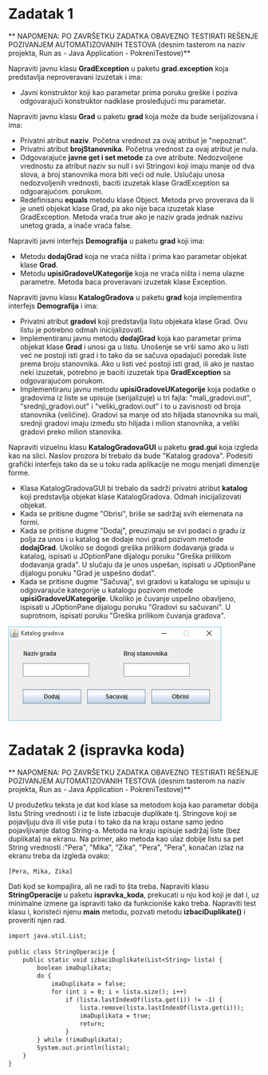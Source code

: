# Zadatak 1

** NAPOMENA: PO ZAVRŠETKU ZADATKA OBAVEZNO TESTIRATI REŠENJE POZIVANJEM AUTOMATIZOVANIH TESTOVA (desnim tasterom na naziv projekta, Run as - Java Application - PokreniTestove)**

Napraviti javnu klasu **GradException** u paketu **grad.exception** koja predstavlja neproveravani izuzetak i ima:
- Javni konstruktor koji kao parametar prima poruku greške i poziva odgovarajući konstruktor nadklase prosleđujući mu parametar.

Napraviti javnu klasu **Grad** u paketu **grad** koja može da bude serijalizovana i ima:
- Privatni atribut **naziv**. Početna vrednost za ovaj atribut je "nepoznat".
- Privatni atribut **brojStanovnika**. Početna vrednost za ovaj atribut je nula.
- Odgovarajuće **javne get i set metode** za ove atribute. Nedozvoljene vrednostu za atribut naziv su null i svi Stringovi koji imaju manje od dva slova, a broj stanovnika mora biti veći od nule. Uslučaju unosa nedozvoljenih vrednosti, baciti izuzetak klase GradException sa odgoarajućom. porukom.
- Redefinisanu **equals** metodu klase Object. Metoda prvo proverava da li je uneti objekat klase Grad, pa ako nije baca izuzetak klase GradException. Metoda vraća true ako je naziv grada jednak nazivu unetog grada, a inače vraća false.

Napraviti javni interfejs **Demografija** u paketu **grad** koji ima:
- Metodu **dodajGrad** koja ne vraća ništa i prima kao parametar objekat klase **Grad**.
- Metodu **upisiGradoveUKategorije** koja ne vraća ništa i nema ulazne parametre. Metoda baca proveravani izuzetak klase Exception.

Napraviti javnu klasu **KatalogGradova** u paketu **grad** koja implementira interfejs **Demografija** i ima:
- Privatni atribut **gradovi** koji predstavlja listu objekata klase Grad. Ovu listu je potrebno odmah inicijalizovati.
- Implementiranu javnu metodu **dodajGrad** koja kao parametar prima objekat klase **Grad** i unosi ga u listu. Unošenje se vrši samo ako u listi već ne postoji isti grad i to tako da se sačuva opadajući poredak liste prema broju stanovnika. Ako u listi već postoji isti grad, ili ako je nastao neki izuzetak, potrebno je baciti izuzetak tipa **GradException** sa odgovarajućom porukom.
- Implementiranu javnu metodu **upisiGradoveUKategorije** koja podatke o gradovima iz liste se upisuje (serijalizuje) u tri fajla: "mali\_gradovi.out", "srednji\_gradovi.out" i "veliki\_gradovi.out" i to u zavisnosti od broja stanovnika (veličine). Gradovi sa manje od sto hiljada stanovnika su mali, srednji gradovi imaju između sto hiljada i milion stanovnika, a veliki gradovi preko milion stanovika.

Napraviti vizuelnu klasu **KatalogGradovaGUI** u paketu **grad.gui** koja izgleda kao na slici. Naslov prozora bi trebalo da bude "Katalog gradova". Podesiti grafički interfejs tako da se u toku rada aplikacije ne mogu menjati dimenzije forme.
- Klasa KatalogGradovaGUI bi trebalo da sadrži privatni atribut **katalog** koji predstavlja objekat klase KatalogGradova. Odmah inicijalizovati objekat.
- Kada se pritisne dugme "Obrisi", briše se sadržaj svih elemenata na formi.
- Kada se pritisne dugme "Dodaj", preuzimaju se svi podaci o gradu iz polja za unos i u katalog se dodaje novi grad pozivom metode **dodajGrad**. Ukoliko se dogodi greška prilikom dodavanja grada u katalog, ispisati u JOptionPane dijalogu poruku "Greška prilikom dodavanja grada". U slučaju da je unos uspešan, ispisati u JOptionPane dijalogu poruku "Grad je uspešno dodat".
- Kada se pritisne dugme "Sačuvaj", svi gradovi u katalogu se upisuju u odgovarajuće kategorije u katalogu pozivom metode **upisiGradoveUKategorije**. Ukoliko je čuvanje uspešno obavljeno, ispisati u JOptionPane dijalogu poruku "Gradovi su sačuvani". U suprotnom, ispisati poruku "Greška prilikom čuvanja gradova".

![Alt text](../images/gradovi.jpg?raw=true "Title")

# Zadatak 2 (ispravka koda)

** NAPOMENA: PO ZAVRŠETKU ZADATKA OBAVEZNO TESTIRATI REŠENJE POZIVANJEM AUTOMATIZOVANIH TESTOVA (desnim tasterom na naziv projekta, Run as - Java Application - PokreniTestove)**

U produžetku teksta je dat kod klase sa metodom koja kao parametar dobija listu String vrednosti i iz te liste izbacuje duplikate tj. Stringove koji se pojavljuju dva ili više puta i to tako da na kraju ostane samo jedno pojavljivanje datog String-a. Metoda na kraju ispisuje sadržaj liste (bez duplikata) na ekranu. Na primer, ako metoda kao ulaz dobije listu sa pet String vrednosti :"Pera", "Mika", "Zika", "Pera", "Pera", konačan izlaz na ekranu treba da izgleda ovako:

	[Pera, Mika, Zika]

Dati kod se kompajlira, ali ne radi to šta treba. Napraviti klasu **StringOperacije** u paketu **ispravka_koda**, prekucati u nju kod koji je dat i, uz minimalne izmene ga ispraviti tako da funkcioniše kako treba. Napraviti test klasu i, koristeći njenu **main** metodu, pozvati metodu **izbaciDuplikate()** i proveriti njen rad.

	import java.util.List;
	
	public class StringOperacije {
		public static void izbaciDuplikate(List<String> lista) {
			boolean imaDuplikata;
			do {
				imaDuplikata = false;
				for (int i = 0; i < lista.size(); i++)
					if (lista.lastIndexOf(lista.get(i)) != -1) {
						lista.remove(lista.lastIndexOf(lista.get(i)));
						imaDuplikata = true;
						return;
					}
			} while (!imaDuplikata);
			System.out.println(lista);
		}
	}
